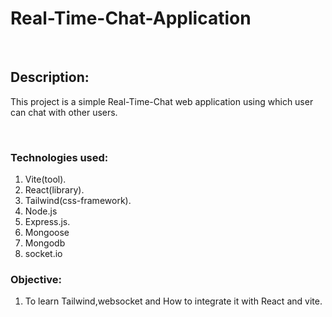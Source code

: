 # Real-Time-Chat-Application

<br>
<h2>
Description:
</h2>
<p>
This project is a simple Real-Time-Chat web application using which user can chat with other users.
</p>
<br>
<h3>
  Technologies used:
</h3>
  <ol>
    <li>Vite(tool).</li>
    <li>React(library).</li>
    <li> Tailwind(css-framework).</li>
    <li>Node.js</li>
    <li>Express.js.</li>
    <li>Mongoose</li>
    <li>Mongodb</li>
    <li>socket.io</li>
  </ol>
  <h3>
  Objective:
  </h3>
  <ol>
    <li>To learn Tailwind,websocket and How to integrate it with React and vite.</li>
  </ol>
